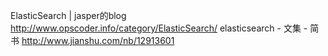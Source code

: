 

ElasticSearch | jasper的blog http://www.opscoder.info/category/ElasticSearch/
elasticsearch - 文集 - 简书 http://www.jianshu.com/nb/12913601